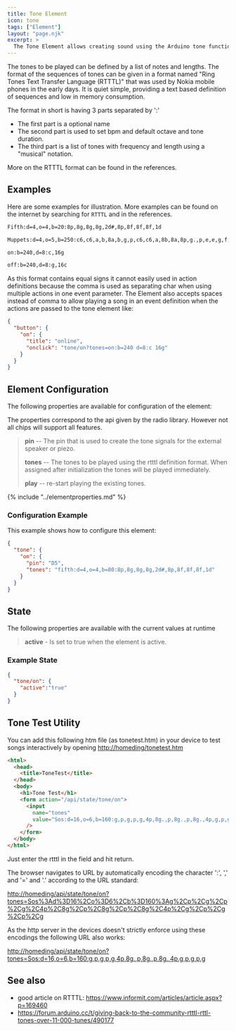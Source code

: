 ```yaml
---
title: Tone Element
icon: tone
tags: ["Element"]
layout: "page.njk"
excerpt: >
  The Tone Element allows creating sound using the Arduino tone function.
---
```


The tones to be played can be defined by a list of notes and lengths. The format of the
sequences of tones can be given in a format named "Ring Tones Text Transfer Language (RTTTL)"
that was used by Nokia mobile phones in the early days. It is quiet simple, providing a text
based definition of sequences and low in memory consumption.

The format in short is having 3 parts separated by ':'

* The first part is a optional name
* The second part is used to set bpm and default octave and tone duration.
* The third part is a list of tones with frequency and length using a "musical" notation.

More on the RTTTL format can be found in the references.

## Examples

Here are some examples for illustration.
More examples can be found on the internet by searching for `RTTTL` and in the references.

``` txt
Fifth:d=4,o=4,b=20:8p,8g,8g,8g,2d#,8p,8f,8f,8f,1d
```

``` txt
Muppets:d=4,o=5,b=250:c6,c6,a,b,8a,b,g,p,c6,c6,a,8b,8a,8p,g.,p,e,e,g,f,8e,f,8c6,8c,8d,e,8e,8e,8p,8e,g,2p,c6,c6,a,b,8a,b,g,p,c6,c6,a,8b,a,g.,p,e,e,g,f,8e,f,8c6,8c,8d,e,8e,d,8d,c;
```

``` txt
on:b=240,d=8:c,16g
```

``` txt
off:b=240,d=8:g,16c
```

As this format contains equal signs it cannot easily used in action definitions because the
comma is used as separating char when using multiple actions in one event parameter.
The Element also accepts spaces instead of comma to allow playing a song in an event definition when the actions
are passed to the tone element like:

```json
{
  "button": {
    "on": {
      "title": "online",
      "onclick": "tone/on?tones=on:b=240 d=8:c 16g"
    }
  }
}
```

## Element Configuration

<object data="/element.svg?tone" type="image/svg+xml"></object>

The following properties are available for configuration of the element:

The properties correspond to the api given by the radio library. However not all chips will support all features.

> **pin** -- The pin that is used to create the tone signals for the external speaker or piezo.
>
> **tones** -- The tones to be played using the rtttl definition format. When assigned after initialization the tones will be played immediately.
>
> **play** -- re-start playing the existing tones.

{% include "../elementproperties.md" %}


### Configuration Example

This example shows how to configure this element:

``` json
{
  "tone": {
    "on": {
      "pin": "D5",
      "tones": "fifth:d=4,o=4,b=80:8p,8g,8g,8g,2d#,8p,8f,8f,8f,1d"
    }
  }
}
```

## State

The following properties are available with the current values at runtime

> **active** - Is set to true when the element is active.


### Example State

``` json
{
  "tone/on": {
    "active":"true"
  }
}
```

## Tone Test Utility

You can add this following htm file (as tonetest.htm) in your device to test songs interactively
by opening <http://homeding/tonetest.htm>

``` html
<html>
  <head>
    <title>ToneTest</title>
  </head>
  <body>
    <h1>Tone Test</h1>
    <form action="/api/state/tone/on">
      <input
        name="tones"
        value="Sos:d=16,o=6,b=160:g,p,g,p,g,4p,8g.,p,8g.,p,8g.,4p,g,p,g,p,g"
      />
    </form>
  </body>
</html>
```

Just enter the rtttl in the field and hit return.

The browser navigates to URL by automatically encoding the character ':', ',' and '=' and '.' according to the URL standard:

<http://homeding/api/state/tone/on?tones=Sos%3Ad%3D16%2Co%3D6%2Cb%3D160%3Ag%2Cp%2Cg%2Cp%2Cg%2C4p%2C8g%2Cp%2C8g%2Cp%2C8g%2C4p%2Cg%2Cp%2Cg%2Cp%2Cg>

As the http server in the devices doesn't strictly enforce using these encodings the following URL also works:

<http://homeding/api/state/tone/on?tones=Sos:d=16,o=6,b=160:g,p,g,p,g,4p,8g.,p,8g.,p,8g.,4p,g,p,g,p,g>


## See also

* good article on RTTTL: <https://www.informit.com/articles/article.aspx?p=169460>
* <https://forum.arduino.cc/t/giving-back-to-the-community-rtttl-rttl-tones-over-11-000-tunes/490177>

